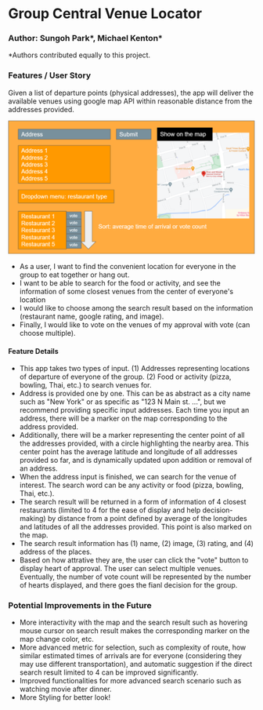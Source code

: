 # Group Central Venue Locator #

### Author: Sungoh Park*, Michael Kenton*
*Authors contributed equally to this project.

### Features / User Story ###
Given a list of departure points (physical addresses), the app will deliver the available venues using google map API within reasonable distance from the addresses provided.

![Example](https://github.com/mkenton/Mod1-Project-Venue-Finder/blob/main/example.PNG)

* As a user, I want to find the convenient location for everyone in the group to eat together or hang out. 
* I want to be able to search for the food or activity, and see the information of some closest venues from the center of everyone's location
* I would like to choose among the search result based on the information (restaurant name, google rating, and image).
* Finally, I would like to vote on the venues of my approval with vote (can choose multiple).


#### Feature Details ####
* This app takes two types of input. (1) Addresses representing locations of departure of everyone of the group. (2) Food or activity (pizza, bowling, Thai, etc.) to search venues for.
* Address is provided one by one. This can be as abstract as a city name such as "New York" or as specific as "123 N Main st. ...", but we recommend providing specific input addresses. Each time you input an address, there will be a marker on the map corresponding to the address provided. 
* Additionally, there will be a marker representing the center point of all the addresses provided, with a circle highlighting the nearby area. This center point has the average latitude and longitude of all addresses provided so far, and is dynamically updated upon addition or removal of an address.
* When the address input is finished, we can search for the venue of interest. The search word can be any activity or food (pizza, bowling, Thai, etc.).
* The search result will be returned in a form of information of 4 closest restaurants (limited to 4 for the ease of display and help decision-making) by distance from a point defined by average of the longitudes and latitudes of all the addresses provided. This point is also marked on the map.
* The search result information has (1) name, (2) image, (3) rating, and (4) address of the places. 
* Based on how attrative they are, the user can click the "vote" button to display heart of approval. The user can select multiple venues. Eventually, the number of vote count will be represented by the number of hearts displayed, and there goes the fianl decision for the group.


### Potential Improvements in the Future ###
* More interactivity with the map and the search result such as hovering mouse cursor on search result makes the corresponding marker on the map change color, etc.
* More advanced metric for selection, such as complexity of route, how similar estimated times of arrivals are for everyone (considering they may use different transportation), and automatic suggestion if the direct search result limited to 4 can be improved significantly. 
* Improved functionalities for more advanced search scenario such as watching movie after dinner.
* More Styling for better look!

